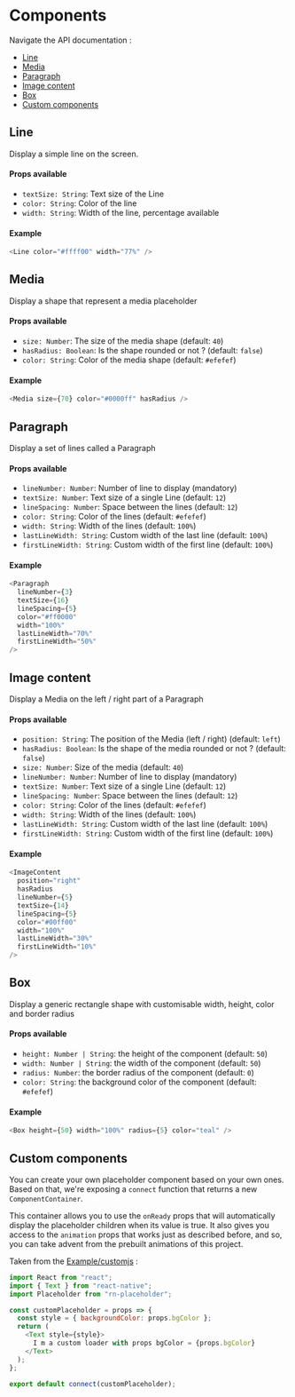 # Components

Navigate the API documentation :

- <a href="#line">Line</a>
- <a href="#media">Media</a>
- <a href="#paragraph">Paragraph</a>
- <a href="#imgcontent">Image content</a>
- <a href="#box">Box</a>
- <a href="#custom">Custom components</a>

<h2 name="line">Line</h2>

Display a simple line on the screen.

#### Props available

- `textSize: String`: Text size of the Line
- `color: String`: Color of the line
- `width: String`: Width of the line, percentage available

#### Example

```javascript
<Line color="#ffff00" width="77%" />
```

<h2 name="media">Media</h2>

Display a shape that represent a media placeholder

#### Props available

- `size: Number`: The size of the media shape (default: `40`)
- `hasRadius: Boolean`: Is the shape rounded or not ? (default: `false`)
- `color: String`: Color of the media shape (default: `#efefef`)

#### Example

```javascript
<Media size={70} color="#0000ff" hasRadius />
```

<h2 name="paragraph">Paragraph</h2>

Display a set of lines called a Paragraph

#### Props available

- `lineNumber: Number`: Number of line to display (mandatory)
- `textSize: Number`: Text size of a single Line (default: `12`)
- `lineSpacing: Number`: Space between the lines (default: `12`)
- `color: String`: Color of the lines (default: `#efefef`)
- `width: String`: Width of the lines (default: `100%`)
- `lastLineWidth: String`: Custom width of the last line (default: `100%`)
- `firstLineWidth: String`: Custom width of the first line (default: `100%`)

#### Example

```javascript
<Paragraph
  lineNumber={3}
  textSize={16}
  lineSpacing={5}
  color="#ff0000"
  width="100%"
  lastLineWidth="70%"
  firstLineWidth="50%"
/>
```

<h2 name="imgcontent">Image content</h2>

Display a Media on the left / right part of a Paragraph

#### Props available

- `position: String`: The position of the Media (left / right) (default: `left`)
- `hasRadius: Boolean`: Is the shape of the media rounded or not ? (default: `false`)
- `size: Number`: Size of the media (default: `40`)
- `lineNumber: Number`: Number of line to display (mandatory)
- `textSize: Number`: Text size of a single Line (default: `12`)
- `lineSpacing: Number`: Space between the lines (default: `12`)
- `color: String`: Color of the lines (default: `#efefef`)
- `width: String`: Width of the lines (default: `100%`)
- `lastLineWidth: String`: Custom width of the last line (default: `100%`)
- `firstLineWidth: String`: Custom width of the first line (default: `100%`)

#### Example

```javascript
<ImageContent
  position="right"
  hasRadius
  lineNumber={5}
  textSize={14}
  lineSpacing={5}
  color="#00ff00"
  width="100%"
  lastLineWidth="30%"
  firstLineWidth="10%"
/>
```

<h2 name="box">Box</h2>

Display a generic rectangle shape with customisable width, height, color and border radius

#### Props available

- `height: Number | String`: the height of the component (default: `50`)
- `width: Number | String`: the width of the component (default: `50`)
- `radius: Number`: the border radius of the component (default: `0`)
- `color: String`: the background color of the component (default: `#efefef`)

#### Example

```javascript
<Box height={50} width="100%" radius={5} color="teal" />
```

<h2 name="custom">Custom components</h2>

You can create your own placeholder component based on your own ones. Based on that, we're exposing a `connect` function that returns a new `ComponentContainer`.

This container allows you to use the `onReady` props that will automatically display the placeholder children when its value is true. It also gives you access to the `animation` props that works just as described before, and so, you can take advent from the prebuilt animations of this project.

Taken from the [Example/customjs](./Example/customjs) :

```javascript
import React from "react";
import { Text } from "react-native";
import Placeholder from "rn-placeholder";

const customPlaceholder = props => {
  const style = { backgroundColor: props.bgColor };
  return (
    <Text style={style}>
      I m a custom loader with props bgColor = {props.bgColor}
    </Text>
  );
};

export default connect(customPlaceholder);
```
